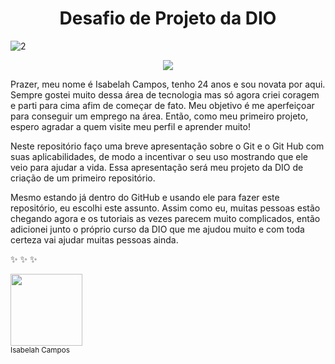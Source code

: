 
 
<h1 align="center"> Desafio de Projeto da DIO </h1>

![2](https://user-images.githubusercontent.com/115017351/194452738-29422f03-a9cd-4d34-81c7-d21d3a995ad2.png)

<p align="center"> <img src="http://img.shields.io/static/v1?label=STATUS&message=EM%20DESENVOLVIMENTO&color=GREEN&style=for-the-badge"/> </p>

Prazer, meu nome é Isabelah Campos, tenho 24 anos e sou novata por aqui. Sempre gostei muito dessa área de tecnologia mas só agora criei coragem e parti para cima afim de começar de fato. Meu objetivo é me aperfeiçoar para conseguir um emprego na área. Então, como meu primeiro projeto, espero agradar a quem visite meu perfil e aprender muito!

Neste repositório faço uma breve apresentação sobre o Git e o Git Hub com suas aplicabilidades, de modo a incentivar o seu uso mostrando que ele veio para ajudar a vida. Essa apresentação será meu projeto da DIO de criação de um primeiro repositório.

Mesmo estando já dentro do GitHub e usando ele para fazer este repositório, eu escolhi este assunto. Assim como eu, muitas pessoas estão chegando agora e os tutoriais as vezes parecem muito complicados, então adicionei junto o próprio curso da DIO que me ajudou muito e com toda certeza vai ajudar muitas pessoas ainda.

:sparkles: :sparkles: :sparkles: 



<img src="https://avatars.githubusercontent.com/isahpao" width=115><br><sub>Isabelah Campos</sub>


